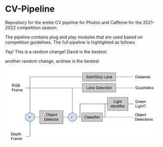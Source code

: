 # CV-Pipeline
Repository for the entire CV pipeline for Photon and Caffeine for the 2021-2022 competition season.

The pipeline contains plug and play modules that are used based on competition guidelines. The full pipeline is highlighted as follows


Yay! This is a random change! David is the bestest.

another random change, andrew is the bestest

![CV Pipeline Model](resources/images/pipeline_model.PNG)
